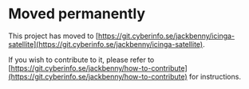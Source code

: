 # Moved permanently

This project has moved to [https://git.cyberinfo.se/jackbenny/icinga-satellite](https://git.cyberinfo.se/jackbenny/icinga-satellite).

If you wish to contribute to it, please refer to [https://git.cyberinfo.se/jackbenny/how-to-contribute](https://git.cyberinfo.se/jackbenny/how-to-contribute) for instructions.
